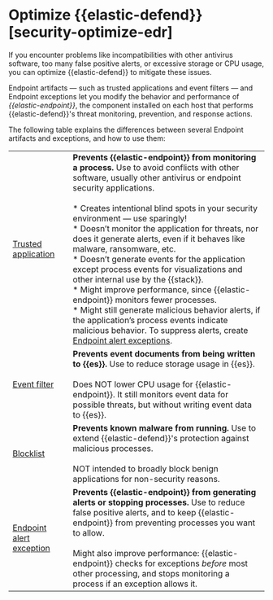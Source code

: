 # Optimize {{elastic-defend}} [security-optimize-edr]

If you encounter problems like incompatibilities with other antivirus software, too many false positive alerts, or excessive storage or CPU usage, you can optimize {{elastic-defend}} to mitigate these issues.

Endpoint artifacts — such as trusted applications and event filters — and Endpoint exceptions let you modify the behavior and performance of *{{elastic-endpoint}}*, the component installed on each host that performs {{elastic-defend}}'s threat monitoring, prevention, and response actions.

The following table explains the differences between several Endpoint artifacts and exceptions, and how to use them:

|  |  |
| --- | --- |
| [Trusted application](../../../solutions/security/manage-elastic-defend/trusted-applications.md) | **Prevents {{elastic-endpoint}} from monitoring a process.** Use to avoid conflicts with other software, usually other antivirus or endpoint security applications.<br><br>* Creates intentional blind spots in your security environment — use sparingly!<br>* Doesn’t monitor the application for threats, nor does it generate alerts, even if it behaves like malware, ransomware, etc.<br>* Doesn’t generate events for the application except process events for visualizations and other internal use by the {{stack}}.<br>* Might improve performance, since {{elastic-endpoint}} monitors fewer processes.<br>* Might still generate malicious behavior alerts, if the application’s process events indicate malicious behavior. To suppress alerts, create [Endpoint alert exceptions](../../../solutions/security/detect-and-alert/add-manage-exceptions.md#endpoint-rule-exceptions).<br> |
| [Event filter](../../../solutions/security/manage-elastic-defend/event-filters.md) | **Prevents event documents from being written to {{es}}.** Use to reduce storage usage in {{es}}.<br><br>Does NOT lower CPU usage for {{elastic-endpoint}}. It still monitors event data for possible threats, but without writing event data to {{es}}.<br> |
| [Blocklist](../../../solutions/security/manage-elastic-defend/blocklist.md) | **Prevents known malware from running.** Use to extend {{elastic-defend}}'s protection against malicious processes.<br><br>NOT intended to broadly block benign applications for non-security reasons.<br> |
| [Endpoint alert exception](../../../solutions/security/detect-and-alert/add-manage-exceptions.md#endpoint-rule-exceptions) | **Prevents {{elastic-endpoint}} from generating alerts or stopping processes.** Use to reduce false positive alerts, and to keep {{elastic-endpoint}} from preventing processes you want to allow.<br><br>Might also improve performance: {{elastic-endpoint}} checks for exceptions *before* most other processing, and stops monitoring a process if an exception allows it.<br> |
